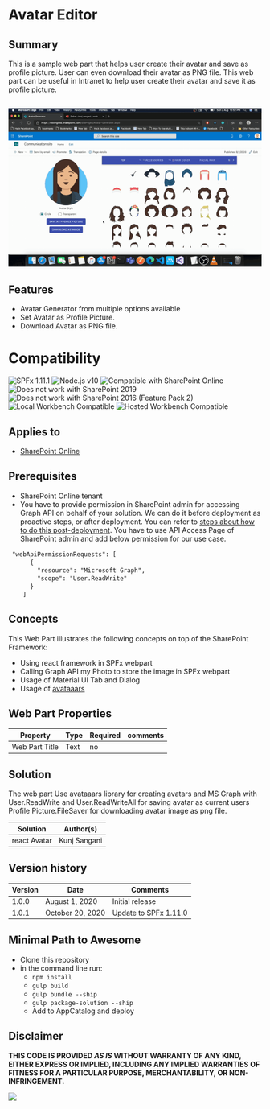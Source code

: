 # Avatar Editor

## Summary

This is a sample web part that helps user create their avatar and save as profile picture. User can even download their avatar as PNG file. This web part can be useful in Intranet to help user create their avatar and save it as profile picture.

##  
![directory](/samples/react-avatar/assets/reactAvatarOutcome.gif) 

## Features

* Avatar Generator from multiple options available
* Set Avatar as Profile Picture.
* Download Avatar as PNG file.



# Compatibility

![SPFx 1.11.1](https://img.shields.io/badge/SPFx-1.11.1-green.svg) 
![Node.js v10](https://img.shields.io/badge/Node.js-v10-green.svg) 
![Compatible with SharePoint Online](https://img.shields.io/badge/SharePoint%20Online-Compatible-green.svg)
![Does not work with SharePoint 2019](https://img.shields.io/badge/SharePoint%20Server%202019-Incompatible-red.svg)
![Does not work with SharePoint 2016 (Feature Pack 2)](https://img.shields.io/badge/SharePoint%20Server%202016%20(Feature%20Pack%202)-Incompatible-red.svg "SharePoint Server 2016 Feature Pack 2 requires SPFx 1.1")
![Local Workbench Compatible](https://img.shields.io/badge/Local%20Workbench-Compatible-green.svg)
![Hosted Workbench Compatible](https://img.shields.io/badge/Hosted%20Workbench-Compatible-green.svg)

## Applies to

* [SharePoint Online](https://docs.microsoft.com/sharepoint/dev/spfx/sharepoint-framework-overview)

## Prerequisites

* SharePoint Online tenant
* You have to provide permission in SharePoint admin for accessing Graph API on behalf of your solution. We can do it before deployment as proactive steps, or after deployment. You can refer to [steps about how to do this post-deployment](https://docs.microsoft.com/en-us/sharepoint/dev/spfx/use-aad-tutorial#deploy-the-solution-and-grant-permissions). You have to use API Access Page of SharePoint admin and add below permission for our use case. 

```
 "webApiPermissionRequests": [
      {
        "resource": "Microsoft Graph",
        "scope": "User.ReadWrite"
      }
    ]

```

## Concepts

This Web Part illustrates the following concepts on top of the SharePoint Framework:

* Using react framework in SPFx webpart
* Calling Graph API my Photo to store the image in SPFx webpart
* Usage of Material UI Tab and Dialog
* Usage of [avataaars](https://getavataaars.com/)


## Web Part Properties
 
Property |Type|Required| comments
--------------------|----|--------|----------
Web Part Title | Text| no|


## Solution

The web part Use avataaars library for creating avatars and MS Graph with User.ReadWrite and User.ReadWriteAll for saving avatar as current users Profile Picture.FileSaver for downloading avatar image as png file.

Solution|Author(s)
--------|---------
react Avatar|Kunj Sangani

## Version history

Version|Date|Comments
-------|----|--------
1.0.0|August 1, 2020|Initial release
1.0.1|October 20, 2020|Update to SPFx 1.11.0

## Minimal Path to Awesome

- Clone this repository
- in the command line run:
  - `npm install`
  - `gulp build`
  - `gulp bundle --ship`
  - `gulp package-solution --ship`
  - Add to AppCatalog and deploy


## Disclaimer

**THIS CODE IS PROVIDED *AS IS* WITHOUT WARRANTY OF ANY KIND, EITHER EXPRESS OR IMPLIED, INCLUDING ANY IMPLIED WARRANTIES OF FITNESS FOR A PARTICULAR PURPOSE, MERCHANTABILITY, OR NON-INFRINGEMENT.**


<img src="https://pnptelemetry.azurewebsites.net/sp-dev-fx-webparts/samples/react-avatar" />
